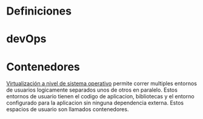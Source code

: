 # Definiciones

# devOps



# Contenedores

[Virtualización a nivel de sistema operativo](https://es.wikipedia.org/wiki/Virtualizaci%C3%B3n_a_nivel_de_sistema_operativo) permite correr multiples entornos de usuarios logicamente separados unos de otros en paralelo. Estos entornos de usuario tienen el codigo de aplicacion, bibliotecas y el entorno configurado para la aplicacion sin ninguna dependencia externa. Estos espacios de usuario son llamados contenedores.
